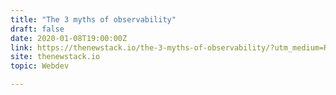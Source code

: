 ```yaml
---
title: "The 3 myths of observability"
draft: false
date: 2020-01-08T19:00:00Z
link: https://thenewstack.io/the-3-myths-of-observability/?utm_medium=RSS&utm_source=hune
site: thenewstack.io
topic: Webdev  

---
```

